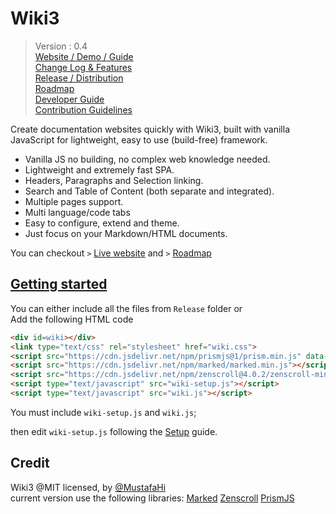 
# Wiki3

> Version : 0.4  
> [Website / Demo / Guide](https://MustafaHi.github.io/Wiki3/)  
> [Change Log & Features](https://MustafaHi.github.io/Wiki3/Developer/Wiki3/Change-log-&-Features)  
> [Release / Distribution](/Release)  
> [Roadmap](https://MustafaHi.github.io/Wiki3/Developer/Wiki3/RoadMap)  
> [Developer Guide](https://MustafaHi.github.io/Wiki3/Developer)  
> [Contribution Guidelines](https://MustafaHi.github.io/Wiki3/Developer/Developer/Contribute)  

Create documentation websites quickly with Wiki3, built with vanilla JavaScript for lightweight, easy to use (build-free) framework.
+ Vanilla JS no building, no complex web knowledge needed.
+ Lightweight and extremely fast SPA.
+ Headers, Paragraphs and Selection linking.
+ Search and Table of Content (both separate and integrated).
+ Multiple pages support.
+ Multi language/code tabs
+ Easy to configure, extend and theme.
+ Just focus on your Markdown/HTML documents.

You can checkout `>` [Live website](https://MustafaHi.github.io/Wiki3/) and `>` [Roadmap](https://MustafaHi.github.io/Wiki3/Developer/Wiki3/RoadMap)


## [Getting started](https://MustafaHi.github.io/Wiki3/Main)

You can either include all the files from `Release` folder or  
Add the following HTML code
```html
<div id=wiki></div>
<link type="text/css" rel="stylesheet" href="wiki.css">
<script src="https://cdn.jsdelivr.net/npm/prismjs@1/prism.min.js" data-manual></script>
<script src="https://cdn.jsdelivr.net/npm/marked/marked.min.js"></script>
<script src="https://cdn.jsdelivr.net/npm/zenscroll@4.0.2/zenscroll-min.js"></script>
<script type="text/javascript" src="wiki-setup.js"></script>
<script type="text/javascript" src="wiki.js"></script>
```

You must include `wiki-setup.js` and `wiki.js`;

then edit `wiki-setup.js` following the [Setup](https://mustafahi.github.io/Wiki3/Main/Getting-Started/Setup) guide.

## Credit
Wiki3 @MIT licensed, by [@MustafaHi](https://github.com/MustafaHi)  
current version use the following libraries: 
[Marked](https://github.com/markedjs/marked)
[Zenscroll](https://github.com/zengabor/zenscroll)
[PrismJS](https://github.com/PrismJS/prism)

